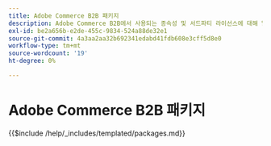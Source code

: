 ```yaml
---
title: Adobe Commerce B2B 패키지
description: Adobe Commerce B2B에서 사용되는 종속성 및 서드파티 라이선스에 대해 알아봅니다.
exl-id: be2a656b-e2de-455c-9834-524a88de32e1
source-git-commit: 4a3aa2aa32b692341edabd41fdb608e3cff5d8e0
workflow-type: tm+mt
source-wordcount: '19'
ht-degree: 0%

---
```


# Adobe Commerce B2B 패키지

{{$include /help/_includes/templated/packages.md}}

<!-- Last updated from includes: 2025-04-11 15:09:07 -->
